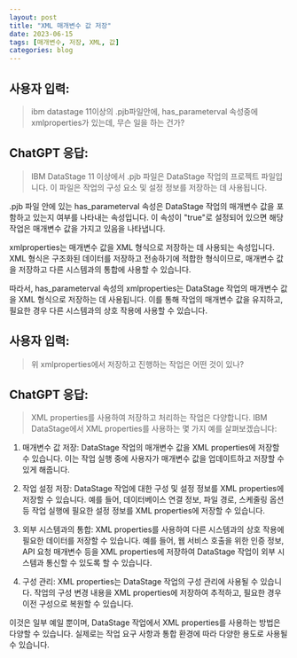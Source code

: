 ```yaml
---
layout: post
title: "XML 매개변수 값 저장"
date: 2023-06-15
tags: [매개변수, 저장, XML, 값]
categories: blog
---
```


## 사용자 입력:
> ibm datastage 11이상의  .pjb파일안에, has_parameterval 속성중에 xmlproperties가 있는데, 무슨 일을 하는 건가?

## ChatGPT 응답:
> IBM DataStage 11 이상에서 .pjb 파일은 DataStage 작업의 프로젝트 파일입니다. 이 파일은 작업의 구성 요소 및 설정 정보를 저장하는 데 사용됩니다.

.pjb 파일 안에 있는 has_parameterval 속성은 DataStage 작업의 매개변수 값을 포함하고 있는지 여부를 나타내는 속성입니다. 이 속성이 "true"로 설정되어 있으면 해당 작업은 매개변수 값을 가지고 있음을 나타냅니다.

xmlproperties는 매개변수 값을 XML 형식으로 저장하는 데 사용되는 속성입니다. XML 형식은 구조화된 데이터를 저장하고 전송하기에 적합한 형식이므로, 매개변수 값을 저장하고 다른 시스템과의 통합에 사용할 수 있습니다.

따라서, has_parameterval 속성의 xmlproperties는 DataStage 작업의 매개변수 값을 XML 형식으로 저장하는 데 사용됩니다. 이를 통해 작업의 매개변수 값을 유지하고, 필요한 경우 다른 시스템과의 상호 작용에 사용할 수 있습니다.

## 사용자 입력:
> 위  xmlproperties에서 저장하고 진행하는 작업은 어떤 것이 있나?

## ChatGPT 응답:
> XML properties를 사용하여 저장하고 처리하는 작업은 다양합니다. IBM DataStage에서 XML properties를 사용하는 몇 가지 예를 살펴보겠습니다:

1. 매개변수 값 저장: DataStage 작업의 매개변수 값을 XML properties에 저장할 수 있습니다. 이는 작업 실행 중에 사용자가 매개변수 값을 업데이트하고 저장할 수 있게 해줍니다.

2. 작업 설정 저장: DataStage 작업에 대한 구성 및 설정 정보를 XML properties에 저장할 수 있습니다. 예를 들어, 데이터베이스 연결 정보, 파일 경로, 스케줄링 옵션 등 작업 실행에 필요한 설정 정보를 XML properties에 저장할 수 있습니다.

3. 외부 시스템과의 통합: XML properties를 사용하여 다른 시스템과의 상호 작용에 필요한 데이터를 저장할 수 있습니다. 예를 들어, 웹 서비스 호출을 위한 인증 정보, API 요청 매개변수 등을 XML properties에 저장하여 DataStage 작업이 외부 시스템과 통신할 수 있도록 할 수 있습니다.

4. 구성 관리: XML properties는 DataStage 작업의 구성 관리에 사용될 수 있습니다. 작업의 구성 변경 내용을 XML properties에 저장하여 추적하고, 필요한 경우 이전 구성으로 복원할 수 있습니다.

이것은 일부 예일 뿐이며, DataStage 작업에서 XML properties를 사용하는 방법은 다양할 수 있습니다. 실제로는 작업 요구 사항과 통합 환경에 따라 다양한 용도로 사용될 수 있습니다.

